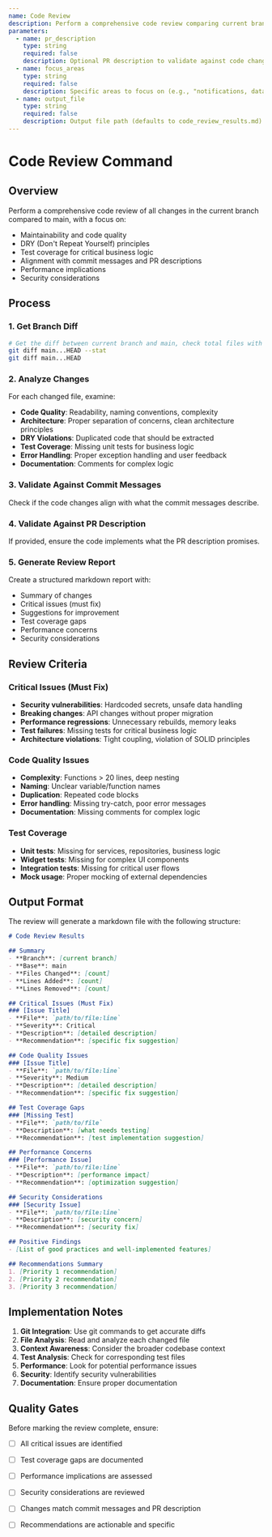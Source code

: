 ```yaml
---
name: Code Review
description: Perform a comprehensive code review comparing current branch to main, focusing on maintainability, DRY principles, test coverage, and code quality
parameters:
  - name: pr_description
    type: string
    required: false
    description: Optional PR description to validate against code changes
  - name: focus_areas
    type: string
    required: false
    description: Specific areas to focus on (e.g., "notifications, database, UI")
  - name: output_file
    type: string
    required: false
    description: Output file path (defaults to code_review_results.md)
---
```


# Code Review Command

## Overview
Perform a comprehensive code review of all changes in the current branch compared to main, with a focus on:
- Maintainability and code quality
- DRY (Don't Repeat Yourself) principles
- Test coverage for critical business logic
- Alignment with commit messages and PR descriptions
- Performance implications
- Security considerations

## Process

### 1. Get Branch Diff
```bash
# Get the diff between current branch and main, check total files with stats and the full diff
git diff main...HEAD --stat
git diff main...HEAD
```

### 2. Analyze Changes
For each changed file, examine:
- **Code Quality**: Readability, naming conventions, complexity
- **Architecture**: Proper separation of concerns, clean architecture principles
- **DRY Violations**: Duplicated code that should be extracted
- **Test Coverage**: Missing unit tests for business logic
- **Error Handling**: Proper exception handling and user feedback
- **Documentation**: Comments for complex logic

### 3. Validate Against Commit Messages
Check if the code changes align with what the commit messages describe.

### 4. Validate Against PR Description
If provided, ensure the code implements what the PR description promises.

### 5. Generate Review Report
Create a structured markdown report with:
- Summary of changes
- Critical issues (must fix)
- Suggestions for improvement
- Test coverage gaps
- Performance concerns
- Security considerations

## Review Criteria

### Critical Issues (Must Fix)
- **Security vulnerabilities**: Hardcoded secrets, unsafe data handling
- **Breaking changes**: API changes without proper migration
- **Performance regressions**: Unnecessary rebuilds, memory leaks
- **Test failures**: Missing tests for critical business logic
- **Architecture violations**: Tight coupling, violation of SOLID principles

### Code Quality Issues
- **Complexity**: Functions > 20 lines, deep nesting
- **Naming**: Unclear variable/function names
- **Duplication**: Repeated code blocks
- **Error handling**: Missing try-catch, poor error messages
- **Documentation**: Missing comments for complex logic

### Test Coverage
- **Unit tests**: Missing for services, repositories, business logic
- **Widget tests**: Missing for complex UI components
- **Integration tests**: Missing for critical user flows
- **Mock usage**: Proper mocking of external dependencies

## Output Format

The review will generate a markdown file with the following structure:

```markdown
# Code Review Results

## Summary
- **Branch**: [current branch]
- **Base**: main
- **Files Changed**: [count]
- **Lines Added**: [count]
- **Lines Removed**: [count]

## Critical Issues (Must Fix)
### [Issue Title]
- **File**: `path/to/file:line`
- **Severity**: Critical
- **Description**: [detailed description]
- **Recommendation**: [specific fix suggestion]

## Code Quality Issues
### [Issue Title]
- **File**: `path/to/file:line`
- **Severity**: Medium
- **Description**: [detailed description]
- **Recommendation**: [specific fix suggestion]

## Test Coverage Gaps
### [Missing Test]
- **File**: `path/to/file`
- **Description**: [what needs testing]
- **Recommendation**: [test implementation suggestion]

## Performance Concerns
### [Performance Issue]
- **File**: `path/to/file:line`
- **Description**: [performance impact]
- **Recommendation**: [optimization suggestion]

## Security Considerations
### [Security Issue]
- **File**: `path/to/file:line`
- **Description**: [security concern]
- **Recommendation**: [security fix]

## Positive Findings
- [List of good practices and well-implemented features]

## Recommendations Summary
1. [Priority 1 recommendation]
2. [Priority 2 recommendation]
3. [Priority 3 recommendation]
```

## Implementation Notes

1. **Git Integration**: Use git commands to get accurate diffs
2. **File Analysis**: Read and analyze each changed file
3. **Context Awareness**: Consider the broader codebase context
4. **Test Analysis**: Check for corresponding test files
5. **Performance**: Look for potential performance issues
6. **Security**: Identify security vulnerabilities
7. **Documentation**: Ensure proper documentation

## Quality Gates

Before marking the review complete, ensure:
- [ ] All critical issues are identified
- [ ] Test coverage gaps are documented
- [ ] Performance implications are assessed
- [ ] Security considerations are reviewed
- [ ] Changes match commit messages and PR description
- [ ] Recommendations are actionable and specific

